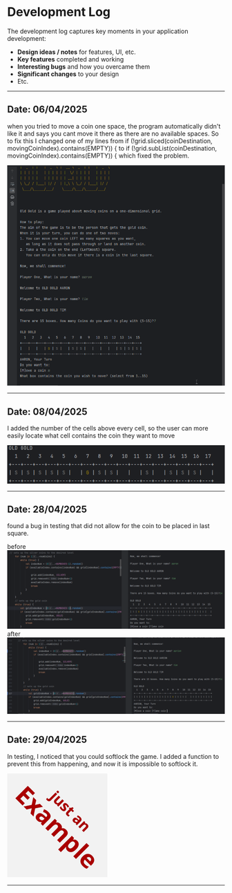 # Development Log

The development log captures key moments in your application development:

- **Design ideas / notes** for features, UI, etc.
- **Key features** completed and working
- **Interesting bugs** and how you overcame them
- **Significant changes** to your design
- Etc.

---

## Date: 06/04/2025

when you tried to move a coin one space, the program automatically didn't like it and says you cant move it there as there
are no available spaces. So to fix this I changed one of my lines from if (!grid.sliced(coinDestination, movingCoinIndex).contains(EMPTY)) {
to if (!grid.subList(coinDestination, movingCoinIndex).contains(EMPTY)) { which fixed the problem.

![fixed](captures/FixedOneSquareMove.gif)

---

## Date: 08/04/2025

I added the number of the cells above every cell, so the user can more easily locate what cell contains the coin they want to move

![cell numbers](screenshots/cellNum.png)

---

## Date: 28/04/2025

found a bug in testing that did not allow for the coin to be placed in last square.

before ![broken code](screenshots/BrokenCoinInput.png)
after ![fixed code](screenshots/FixedCoinInput.png)

---

## Date: 29/04/2025

In testing, I noticed that you could softlock the game. I added a function to prevent this from happening, and now it is impossible to softlock it.

![example.png](screenshots/example.png)

---